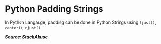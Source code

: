 # Python Padding Strings

In Python Langauge, padding can be done in Python Strings using `ljust()`, `center()`, `rjust()`

**_Source: [StackAbuse](https://stackabuse.com/padding-strings-in-python)_**
